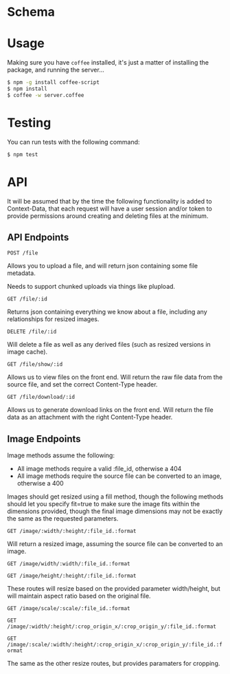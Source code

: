 Schema
======

Usage
=====

Making sure you have `coffee` installed, it's just a matter of installing the package, and running the server...

```bash
$ npm -g install coffee-script
$ npm install
$ coffee -w server.coffee
```

Testing
=======

You can run tests with the following command:

```bash
$ npm test
```

API
===

It will be assumed that by the time the following functionality is added to Context-Data, that each request will have a user session and/or token to provide permissions around creating and deleting files at the minimum.

API Endpoints
-------------

`POST /file`

Allows you to upload a file, and will return json containing some file metadata.

Needs to support chunked uploads via things like plupload.

`GET /file/:id`

Returns json containing everything we know about a file, including any relationships for resized images.

`DELETE /file/:id`

Will delete a file as well as any derived files (such as resized versions in image cache).

`GET /file/show/:id`

Allows us to view files on the front end. Will return the raw file data from the source file, and set the correct Content-Type header.

`GET /file/download/:id`

Allows us to generate download links on the front end. Will return the file data as an attachment with the right Content-Type header.

Image Endpoints
---------------

Image methods assume the following:
  - All image methods require a valid :file_id, otherwise a 404
  - All image methods require the source file can be converted to an image, otherwise a 400

Images should get resized using a fill method, though the following methods should let you specify fit=true to make sure the image fits within the dimensions provided, though the final image dimensions may not be exactly the same as the requested parameters.

`GET /image/:width/:height/:file_id.:format`

Will return a resized image, assuming the source file can be converted to an image.

`GET /image/width/:width/:file_id.:format`

`GET /image/height/:height/:file_id.:format`

These routes will resize based on the provided parameter width/height, but will maintain aspect ratio based on the original file.

`GET /image/scale/:scale/:file_id.:format`

`GET /image/:width/:height/:crop_origin_x/:crop_origin_y/:file_id.:format`

`GET /image/:scale/:width/:height/:crop_origin_x/:crop_origin_y/:file_id.:format`

The same as the other resize routes, but provides paramaters for cropping.
